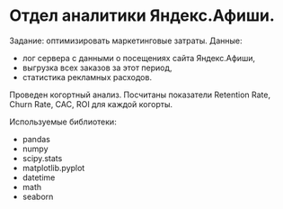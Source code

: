 # Отдел аналитики Яндекс.Афиши.
Задание: оптимизировать маркетинговые затраты. 
Данные: 
- лог сервера с данными о посещениях сайта Яндекс.Афиши,
- выгрузка всех заказов за этот период,
- статистика рекламных расходов.

Проведен когортный анализ. Посчитаны показатели Retention Rate, Churn Rate, CAC, ROI для каждой когорты. 

Используемые библиотеки:
- pandas 
- numpy 
- scipy.stats 
- matplotlib.pyplot 
- datetime
- math 
- seaborn 
